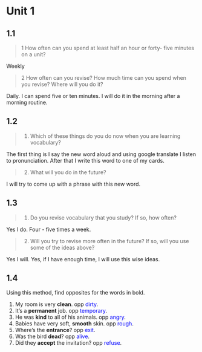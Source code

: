 # Unit 1

## 1.1

> 1 How often can you spend at least half an hour or forty- five minutes on a unit?

Weekly

> 2 How often can you revise? How much time can you spend when you revise? Where will you do it?

Daily. I can spend five or ten minutes. I will do it in the morning after a morning routine.

## 1.2

> 1. Which of these things do you do now when you are learning vocabulary?

The first thing is I say the new word aloud and using google translate I listen to pronunciation. After that I write this word to one of my cards.

> 2. What will you do in the future?

I will try to come up with a phrase with this new word.

## 1.3

> 1. Do you revise vocabulary that you study? If so, how often?

Yes I do. Four - five times a week.

> 2. Will you try to revise more often in the future? If so, will you use some of the ideas above?

Yes I will. Yes, if I have enough time, I will use this wise ideas.

## 1.4

Using this method, find opposites for the words in bold.

1. My room is very **clean**. opp <span style="color:blue">dirty</span>.
2. It’s a **permanent** job. opp <span style="color:blue">temporary</span>.
3. He was **kind** to all of his animals. opp <span style="color:blue">angry</span>.
4. Babies have very soft, **smooth** skin. opp <span style="color:blue">rough</span>.
5. Where’s the **entrance**? opp <span style="color:blue">exit</span>.
6. Was the bird **dead**? opp <span style="color:blue">alive</span>.
7. Did they **accept** the invitation? opp <span style="color:blue">refuse</span>.
